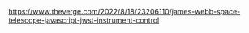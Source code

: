 https://www.theverge.com/2022/8/18/23206110/james-webb-space-telescope-javascript-jwst-instrument-control